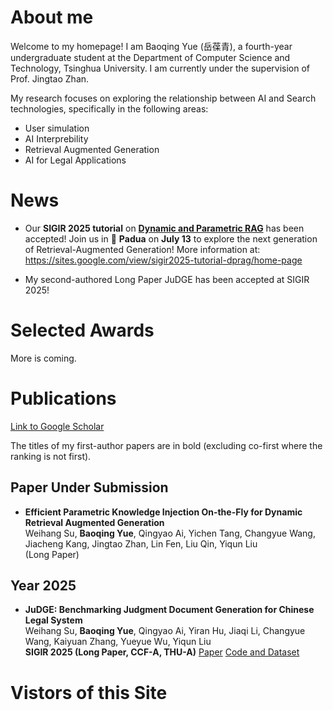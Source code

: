 # About me

Welcome to my homepage! I am Baoqing Yue (岳葆青), a fourth-year undergraduate student at the Department of Computer Science and Technology, Tsinghua University. I am currently under the supervision of Prof. Jingtao Zhan.

My research focuses on exploring the relationship between AI and Search technologies, specifically in the following areas:

- User simulation
- AI Interprebility
- Retrieval Augmented Generation
- AI for Legal Applications




# News

- Our **SIGIR 2025 tutorial** on [**Dynamic and Parametric RAG**](https://sites.google.com/view/sigir2025-tutorial-dprag/home-page)  has been accepted!  Join us in 📍 **Padua** on **July 13** to explore the next generation of Retrieval-Augmented Generation! More information at: https://sites.google.com/view/sigir2025-tutorial-dprag/home-page


- My second-authored Long Paper JuDGE has been accepted at SIGIR 2025! 


# Selected Awards

More is coming.



# Publications

[Link to Google Scholar](https://scholar.google.com/citations?user=qdS8diQAAAAJ&hl=en&oi=ao)<br/>

The titles of my first-author papers are in bold (excluding co-first where the ranking is not first).



## **Paper Under Submission**



- **Efficient Parametric Knowledge Injection On-the-Fly for Dynamic Retrieval Augmented Generation**<br/>Weihang Su, **Baoqing Yue**, Qingyao Ai, Yichen Tang, Changyue Wang, Jiacheng Kang, Jingtao Zhan, Lin Fen, Liu Qin, Yiqun Liu<br/>(Long Paper) 



## Year 2025



- **JuDGE: Benchmarking Judgment Document Generation for Chinese Legal System**<br/>Weihang Su, **Baoqing Yue**, Qingyao Ai, Yiran Hu, Jiaqi Li, Changyue Wang, Kaiyuan Zhang, Yueyue Wu, Yiqun Liu<br/>**SIGIR 2025 (Long Paper, CCF-A, THU-A)** [Paper](https://arxiv.org/abs/2503.14258) [Code and Dataset](https://github.com/oneal2000/JuDGE) 



# Vistors of this Site

<script type="text/javascript" id="clustrmaps" src="//clustrmaps.com/map_v2.js?d=O11I9WB_A0gBhsy9OKBLqlmca638ZFpRcugvbG028cg&cl=ffffff&w=a"></script>

